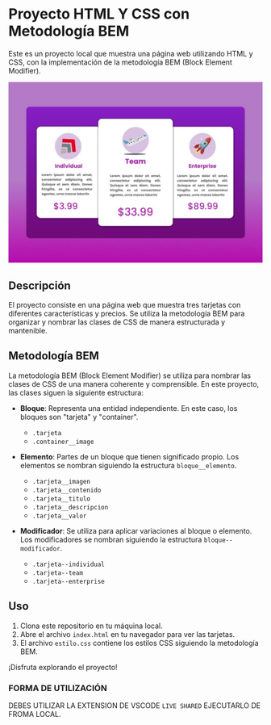 # Proyecto HTML Y CSS con Metodología BEM

Este es un proyecto local que muestra una página web utilizando HTML y CSS, con la implementación de la metodología BEM (Block Element Modifier).

<img src="img/captura1.jpeg" alt="pic" class="producto-img"/>

## Descripción

El proyecto consiste en una página web que muestra tres tarjetas con diferentes características y precios. Se utiliza la metodología BEM para organizar y nombrar las clases de CSS de manera estructurada y mantenible.

## Metodología BEM

La metodología BEM (Block Element Modifier) se utiliza para nombrar las clases de CSS de una manera coherente y comprensible. En este proyecto, las clases siguen la siguiente estructura:

- **Bloque**: Representa una entidad independiente. En este caso, los bloques son "tarjeta" y "container".

  - `.tarjeta`
  - `.container__image`

- **Elemento**: Partes de un bloque que tienen significado propio. Los elementos se nombran siguiendo la estructura `bloque__elemento`.

  - `.tarjeta__imagen`
  - `.tarjeta__contenido`
  - `.tarjeta__titulo`
  - `.tarjeta__descripcion`
  - `.tarjeta__valor`

- **Modificador**: Se utiliza para aplicar variaciones al bloque o elemento. Los modificadores se nombran siguiendo la estructura `bloque--modificador`.

  - `.tarjeta--individual`
  - `.tarjeta--team`
  - `.tarjeta--enterprise`

## Uso

1. Clona este repositorio en tu máquina local.
2. Abre el archivo `index.html` en tu navegador para ver las tarjetas.
3. El archivo `estilo.css` contiene los estilos CSS siguiendo la metodología BEM.

¡Disfruta explorando el proyecto!



### FORMA DE UTILIZACIÓN

DEBES UTILIZAR LA EXTENSION DE VSCODE `LIVE SHARED` 
EJECUTARLO DE FROMA LOCAL.

